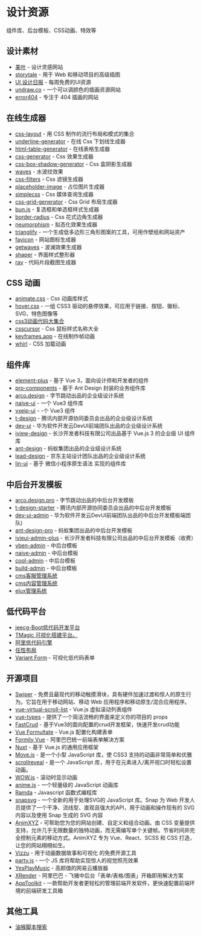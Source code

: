 
# 设计资源

组件库、后台模板、CSS动画、特效等

## 设计素材

- [美叶](https://www.meiye.art/inspiration/26/504) - 设计灵感网站
- [storytale](https://storytale.io/) - 用于 Web 和移动项目的高级插图
- [UI 设计日报](https://www.uidesigndaily.com/) - 每周免费的UI资源
- [undraw.co](https://undraw.co/) - 一个可以调颜色的插画资源网站
- [error404](https://error404.fun/) - 专注于 404 插画的网站

## 在线生成器

- [css-layout](https://csslayout.io/) - 用 CSS 制作的流行布局和模式的集合
- [underline-generator](https://underline-generator.netlify.app/) - 在线 Css 下划线生成器
- [html-table-generator](https://www.quackit.com/html/html_table_generator.cfm) - 在线表格生成器
- [css-generator](https://www.cssportal.com/css-generators.php) - Css 效果生成器
- [css-box-shadow-generator](https://getcssscan.com/css-box-shadow-examples) - Css 盒阴影生成器
- [waves](http://fian.my.id/Waves/#examples) - 水波纹效果
- [css-filters](https://www.cssfilters.co/) - Css 滤镜生成器
- [placeholder-image](https://placeholderimage.dev/) - 占位图片生成器
- [simplecss](https://simplecss.eu/) - Css 媒体查询生成器
- [css-grid-generator](https://cssgrid-generator.netlify.app/) - Css Grid 布局生成器
- [bun.js](https://bun.js.org/) - 复选框和单选框样式生成器
- [border-radius](https://9elements.github.io/fancy-border-radius/) - Css 花式边角生成器
- [neumorphism](https://neumorphism.io/#55b9f3) - 拟态化效果生成器
- [trianglify](https://trianglify.io/) - 一个生成低多边形三角形图案的工具，可用作壁纸和网站资产
- [favicon](https://favicon.io/) - 网站图标生成器
- [getwaves](https://getwaves.io/) - 波澜效果生成器
- [shaper](https://github.com/hihayk/shaper) - 界面样式整形器
- [ray](https://ray.so/) - 代码片段截图生成器

## CSS 动画

- [animate.css](https://animate.style/) - Css 动画库样式
- [hover.css](http://ianlunn.github.io/Hover/) - 一组 CSS3 驱动的悬停效果，可应用于链接、按钮、徽标、SVG、特色图像等
- [css3动画代码大集合](https://www.webhek.com/post/css3-animation-sniplet-collection/#/)
- [csscursor](https://csscursor.info/) - Css 鼠标样式名称大全
- [keyframes.app](https://keyframes.app/animate) - 在线制作帧动画
- [whirl](https://whirl.netlify.app/) - CSS 加载动画

## 组件库

- [element-plus](https://element-plus.gitee.io/zh-CN/) - 基于 Vue 3，面向设计师和开发者的组件
- [pro-components](https://procomponents.ant.design/) - 基于 Ant Design 封装的业务组件库
- [arco.design](https://arco.design/vue/docs/start) - 字节跳动出品的企业级设计系统
- [naive-ui](https://www.naiveui.com/zh-CN/os-theme) - 一个 Vue3 组件库
- [vxeip-ui](https://www.vexipui.com/zh-CN) - -个 Vue3 组件
- [t-design](https://tdesign.tencent.com/vue-next/overview) - 腾讯内部开源协同委员会出品的企业级设计系统
- [dev-ui](https://devui.design/components/zh-cn/overview) - 华为软件开发云DevUI前端团队出品的企业级设计系统
- [iview-design](https://www.iviewui.com/view-ui-plus/guide/introduce) - 长沙开发者科技有限公司出品基于 Vue.js 3 的企业级 UI 组件库
- [ant-design](https://ant.design/docs/react/introduce-cn) - 蚂蚁集团出品的企业级设计系统
- [lead-design](https://legao.jd.com/) - 京东主站设计团队出品的企业级设计系统
- [lin-ui](https://doc.mini.talelin.com/) - 基于 微信小程序原生语法 实现的组件库

## 中后台开发模板

- [arco.design.pro](http://vue-pro.arco.design/login) - 字节跳动出品的中后台开发模板
- [t-design-starter](https://tdesign.tencent.com/starter/vue-next/#/login) - 腾讯内部开源协同委员会出品的中后台开发模板
- [dev-ui-admin](https://devui.design/admin/pages/dashboard/analysis) - 华为软件开发云DevUI前端团队出品的中后台开发模板端团队)
- [ant-design-pro](https://pro.ant.design/) - 蚂蚁集团出品的中后台开发模板
- [ivieui-admin-plus](https://adminplus.iviewui.com/dashboard/console) - 长沙开发者科技有限公司出品的中后台开发模板（收费）
- [vben-admin](https://vvbin.cn/next/#/dashboard/analysis) - 中后台模板
- [naive-admin](https://pro.naiveadmin.com/system/role) - 中后台模板
- [cool-admin](https://show.cool-admin.com/) - 中后台模板
- [build-admin](https://demo.buildadmin.com/#/admin/dashboard) - 中后台模板
- [cms客服管理系统](http://crmdemo.rycl.vip:8001/admin11.php/facrm/dashboard?ref=addtabs)
- [cms内容管理系统](https://cms.demo.fastadmin.net/admin.php/cms/statistics?ref=addtabs)
- [elux管理系统](http://admin-react-antd.eluxjs.com/admin/dashboard/workplace)

## 低代码平台

- [jeecg-Boot低代码开发平台](https://github.com/jeecgboot/jeecg-boot)
- [TMagic 可视化搭建平台。](https://github.com/Tencent/tmagic-editor)
- [阿里低代码引擎](https://lowcode-engine.cn/demo/index.html)
- [任性布局](http://aicode.shagua.wiki/uni/index.html#/)
- [Variant Form](https://vform666.com/vform3.html?from=element_plus) - 可视化低代码表单


## 开源项目

-  [Swiper](https://github.com/nolimits4web/swiper) - 免费且最现代的移动触摸滑块，具有硬件加速过渡和惊人的原生行为。它旨在用于移动网站、移动 Web 应用程序和移动原生/混合应用程序。
- [vue-virtual-scroll-list](https://github.com/tangbc/vue-virtual-scroll-list) - Vue.js 虚拟滚动列表组件
- [vue-types](https://dwightjack.github.io/vue-types/#when-to-use) - 提供了一个简洁流畅的界面来定义你的项目的 props
- [FastCrud](http://fast-crud.docmirror.cn/guide/) - 基于Vue3的面向配置的crud开发框架，快速开发crud功能
- [Vue Formultate](https://tu6ge.github.io/vueformulate.com/zh/guide/#%E8%A1%A8%E5%8D%95%E5%9F%9F) - Vue.js 配置化构建表单
- [Formily Vue](https://vue.formilyjs.org/guide/) - 阿里巴巴统一前端表单解决方案
- [Nuxt](https://nuxtjs.org/) - 基于 Vue.js 的通用应用框架
- [Move.js](https://github.com/visionmedia/move.js) - 是一个小型 JavaScript 库，使 CSS3 支持的动画非常简单和优雅
- [scrollreveal](https://github.com/jlmakes/scrollreveal) - 是一个 JavaScript 库，用于在元素进入/离开视口时轻松设置动画。
- [WOW.js](https://www.delac.io/WOW/) - 滚动时显示动画
- [anime.js](https://github.com/juliangarnier/anime) - 一个轻量级的 JavaScript 动画库
- [Ramda](https://ramda.cn/) - Javascript 函数式编程库
- [snapsvg](http://snapsvg.io/about/) - 一个全新的用于处理SVG的 JavaScript 库。Snap 为 Web 开发人员提供了一个干净、流线型、直观且强大的API，用于动画和操作现有的 SVG 内容以及使用 Snap 生成的 SVG 内容
- [AnimXYZ](https://github.com/ingram-projects/animxyz) - 可帮助您为您的网站创建、自定义和组合动画。由 CSS 变量提供支持，允许几乎无限数量的独特动画，而无需编写单个关键帧。节省时间并完全控制元素的移动方式。AnimXYZ 专为 Vue、React、SCSS 和 CSS 打造，让您的网站栩栩如生。
- [Vizzu](https://vizzuhq.com/) - 用于动画数据故事和可视化 的免费开源工具
- [party.js](https://github.com/yiliansource/party-js) - 一个 JS 库将帮助实现惊人的视觉照亮效果
- [YesPlayMusic](https://github.com/qier222/YesPlayMusic) - 高颜值的网易云播放器
- [XRender](https://xrender.fun/) - 阿里巴巴 - 飞猪中后台「表单/表格/图表」开箱即用解决方案
- [AppToolkit](https://github.com/apptools-lab/AppToolkit#readme) - 一款帮助开发者更轻松的管理前端开发软件，更快速配置前端环境的前端研发工具箱

## 其他工具

- [油猴脚本搜索](https://greasyfork.org/zh-CN)
